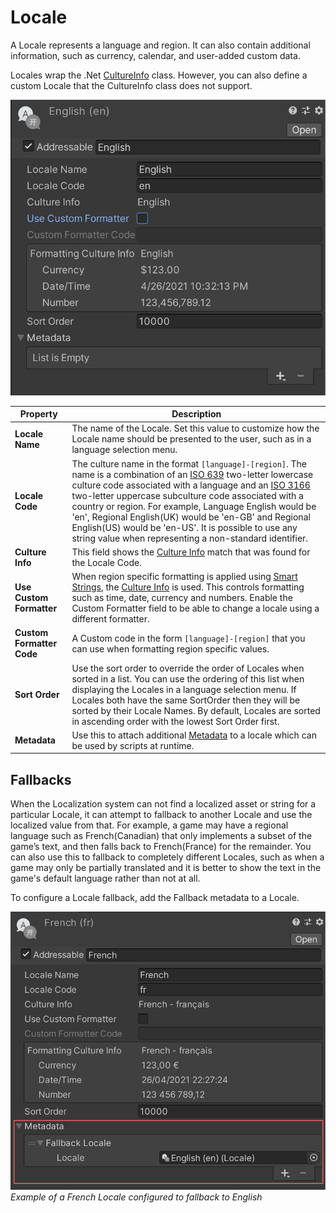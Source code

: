# Locale
A Locale represents a language and region. It can also contain additional information, such as currency, calendar, and user-added custom data.

Locales wrap the .Net [CultureInfo](https://docs.microsoft.com/en-us/dotnet/api/system.globalization.cultureinfo) class. However, you can also define a custom Locale that the CultureInfo class does not support.

![The Locale Inspector view.](images/LocaleInspector.png)

| **Property**              | **Description** |
| ------------------------- | --------------- |
| **Locale Name**           | The name of the Locale. Set this value to customize how the Locale name should be presented to the user, such as in a language selection menu.
| **Locale Code**           | The culture name in the format `[language]-[region]`. The name is a combination of an [ISO 639](https://www.iso.org/iso-639-language-codes.html) two-letter lowercase culture code associated with a language and an [ISO 3166](https://www.iso.org/iso-3166-country-codes.html) two-letter uppercase subculture code associated with a country or region. For example, Language English would be 'en', Regional English(UK) would be 'en-GB' and Regional English(US) would be 'en-US'. It is possible to use any string value when representing a non-standard identifier.
| **Culture Info**          | This field shows the [Culture Info](https://docs.microsoft.com/en-us/dotnet/api/system.globalization.cultureinfo) match that  was found for the Locale Code.
| **Use Custom Formatter**  | When region specific formatting is applied using [Smart Strings](SmartStrings.md), the [Culture Info](https://docs.microsoft.com/en-us/dotnet/api/system.globalization.cultureinfo) is used. This controls formatting such as time, date, currency and numbers. Enable the Custom Formatter field to be able to change a locale using a different formatter. 
| **Custom Formatter Code** | A Custom code in the form `[language]-[region]` that you can use when formatting region specific values.
| **Sort Order**            | Use the sort order to override the order of Locales when sorted in a list. You can use the ordering of this list when displaying the Locales in a language selection menu. If Locales both have the same SortOrder then they will be sorted by their Locale Names. By default, Locales are sorted in ascending order with the lowest Sort Order first.
| **Metadata**              | Use this to attach additional [Metadata](Metadata.md) to a locale which can be used by scripts at runtime. 

## Fallbacks

When the Localization system can not find a localized asset or string for a particular Locale, it can attempt to fallback to another Locale and use the localized value from that. 
For example, a game may have a regional language such as French(Canadian) that only implements a subset of the game’s text, and then falls back to French(France) for the remainder. You can also use this to fallback to completely different Locales, such as when a game may only be partially translated and it is better to show the text in the game's default language rather than not at all. 

To configure a Locale fallback, add the Fallback metadata to a Locale.

![Example of a French Locale configured to fallback to English.](images/FallbackMetadata.png)
_Example of a French Locale configured to fallback to English_
